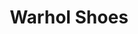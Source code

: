 ---
layout: display
title:  "Warhol Shoes"
year: 2018
categories: projects

items:
- image: warhol/display/295298-517166.gif
- image: warhol/display/303012-817777.gif
- image: warhol/display/884191-547493.gif
- image: warhol/display/884191-599536.gif
- image: warhol/display/998272-782546.gif
- image: warhol/display/randomwalk-295298-917202.gif
- image: warhol/display/randomwalk1.gif
- image: warhol/display/test2.gif
- image: warhol/display/warhol2_time_walk_300x300.gif
  width: 300
- image: warhol/warhol_warhol_time_walk_300x300.gif
  width: 300
- image: warhol/display/broken.gif
---